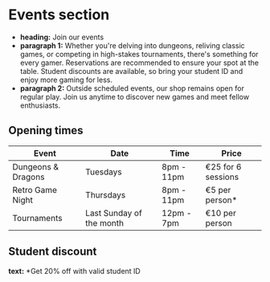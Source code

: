 # Events section 

- **heading:** Join our events
- **paragraph 1:** Whether you're delving into dungeons, reliving classic games, or competing in high-stakes tournaments, there's something for every gamer. Reservations are recommended to ensure your spot at the table. Student discounts are available, so bring your student ID and enjoy more gaming for less.
- **paragraph 2:** Outside scheduled events, our shop remains open for regular play. Join us anytime to discover new games and meet fellow enthusiasts.

## Opening times

| Event | Date | Time | Price |
|---|---|---|---|
| Dungeons & Dragons | Tuesdays | 8pm - 11pm | €25 for 6 sessions |
| Retro Game Night | Thursdays | 8pm - 11pm | €5 per person* |
| Tournaments | Last Sunday of the month | 12pm - 7pm | €10 per person |

## Student discount

**text:** *Get 20% off with valid student ID
